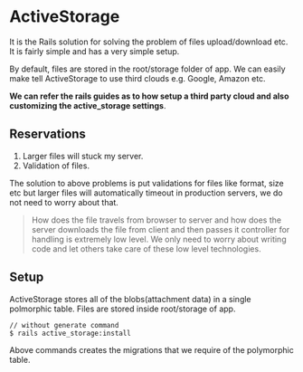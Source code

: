 # ActiveStorage
It is the Rails solution for solving the problem of files upload/download etc. It is fairly simple and has a very simple setup.

By default, files are stored in the root/storage folder of app. We can easily make tell ActiveStorage to use third clouds e.g. Google, Amazon etc.

**We can refer the rails guides as to how setup a third party cloud and also customizing the active_storage settings**.

## Reservations
1. Larger files will stuck my server.
2. Validation of files.

The solution to above problems is put validations for files like format, size etc but larger files will automatically timeout in production servers, we do not need to worry about that.

> How does the file travels from browser to server and how does the server downloads the file from client and then passes it controller for handling is extremely low level. We only need to worry about writing code and let others take care of these low level technologies.
 
## Setup
ActiveStorage stores all of the blobs(attachment data) in a single polmorphic table. Files are stored inside root/storage of app.

```console
// without generate command
$ rails active_storage:install
```
Above commands creates the migrations that we require of the polymorphic table.



